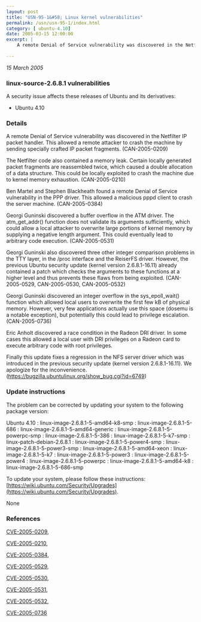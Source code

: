 ```yaml
---
layout: post
title: "USN-95-1&#58; Linux kernel vulnerabilities"
permalink: /usn/usn-95-1/index.html
category: [ ubuntu-4.10]
date: 2005-03-15 12:00:00
excerpt: |
    A remote Denial of Service vulnerability was discovered in the Netfilter IP packet handler. This allowed a remote attacker to crash the machine by sending specially crafted IP packet fragments. (CAN-2005-0209)
    
--- 
```

 
 

*15 March 2005*

### linux-source-2.6.8.1 vulnerabilities

A security issue affects these releases of Ubuntu and its derivatives:

* Ubuntu 4.10

### Details

A remote Denial of Service vulnerability was discovered in the Netfilter IP packet handler. This allowed a remote attacker to crash the machine by sending specially crafted IP packet fragments. (CAN-2005-0209)

The Netfilter code also contained a memory leak. Certain locally generated packet fragments are reassembled twice, which caused a double allocation of a data structure. This could be locally exploited to crash the machine due to kernel memory exhaustion. (CAN-2005-0210)

Ben Martel and Stephen Blackheath found a remote Denial of Service vulnerability in the PPP driver. This allowed a malicious pppd client to crash the server machine. (CAN-2005-0384)

Georgi Guninski discovered a buffer overflow in the ATM driver. The atm_get_addr() function does not validate its arguments sufficiently, which could allow a local attacker to overwrite large portions of kernel memory by supplying a negative length argument. This could eventually lead to arbitrary code execution. (CAN-2005-0531)

Georgi Guninski also discovered three other integer comparison problems in the TTY layer, in the /proc interface and the ReiserFS driver. However, the previous Ubuntu security update (kernel version 2.6.8.1-16.11) already contained a patch which checks the arguments to these functions at a higher level and thus prevents these flaws from being exploited. (CAN-2005-0529, CAN-2005-0530, CAN-2005-0532)

Georgi Guninski discovered an integer overflow in the sys_epoll_wait() function which allowed local users to overwrite the first few kB of physical memory. However, very few applications actually use this space (dosemu is a notable exception), but potentially this could lead to privilege escalation. (CAN-2005-0736)

Eric Anholt discovered a race condition in the Radeon DRI driver. In some cases this allowed a local user with DRI privileges on a Radeon card to execute arbitrary code with root privileges.

Finally this update fixes a regression in the NFS server driver which was introduced in the previous security update (kernel version 2.6.8.1-16.11). We apologize for the inconvenience. (https://bugzilla.ubuntulinux.org/show_bug.cgi?id=6749)

### Update instructions

The problem can be corrected by updating your system to the following package version:

Ubuntu 4.10
 : linux-image-2.6.8.1-5-amd64-k8-smp 
 : linux-image-2.6.8.1-5-686 
 : linux-image-2.6.8.1-5-amd64-generic 
 : linux-image-2.6.8.1-5-powerpc-smp 
 : linux-image-2.6.8.1-5-386 
 : linux-image-2.6.8.1-5-k7-smp 
 : linux-patch-debian-2.6.8.1 
 : linux-image-2.6.8.1-5-power4-smp 
 : linux-image-2.6.8.1-5-power3-smp 
 : linux-image-2.6.8.1-5-amd64-xeon 
 : linux-image-2.6.8.1-5-k7 
 : linux-image-2.6.8.1-5-power3 
 : linux-image-2.6.8.1-5-power4 
 : linux-image-2.6.8.1-5-powerpc 
 : linux-image-2.6.8.1-5-amd64-k8 
 : linux-image-2.6.8.1-5-686-smp 

To update your system, please follow these instructions: [https://wiki.ubuntu.com/Security/Upgrades](https://wiki.ubuntu.com/Security/Upgrades).

None

### References

 
 [CVE-2005-0209](http://people.ubuntu.com/~ubuntu-security/cve/CVE-2005-0209), 

 [CVE-2005-0210](http://people.ubuntu.com/~ubuntu-security/cve/CVE-2005-0210), 

 [CVE-2005-0384](http://people.ubuntu.com/~ubuntu-security/cve/CVE-2005-0384), 

 [CVE-2005-0529](http://people.ubuntu.com/~ubuntu-security/cve/CVE-2005-0529), 

 [CVE-2005-0530](http://people.ubuntu.com/~ubuntu-security/cve/CVE-2005-0530), 

 [CVE-2005-0531](http://people.ubuntu.com/~ubuntu-security/cve/CVE-2005-0531), 

 [CVE-2005-0532](http://people.ubuntu.com/~ubuntu-security/cve/CVE-2005-0532), 

 [CVE-2005-0736](http://people.ubuntu.com/~ubuntu-security/cve/CVE-2005-0736)
 

